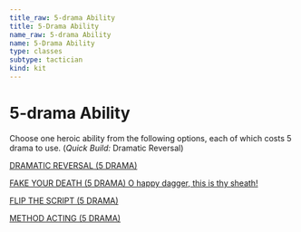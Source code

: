 ```yaml
---
title_raw: 5-drama Ability
title: 5-Drama Ability
name_raw: 5-drama Ability
name: 5-Drama Ability
type: classes
subtype: tactician
kind: kit
---
```


# 5-drama Ability

Choose one heroic ability from the following options, each of which costs 5 drama to use. (*Quick Build:* Dramatic Reversal)

[DRAMATIC REVERSAL (5 DRAMA)](./Dramatic%20Reversal.md)

[FAKE YOUR DEATH (5 DRAMA) O happy dagger, this is thy sheath!](./Fake%20Your%20Death%20O%20Happy%20Dagger%20This%20Is%20Thy%20Sheath.md)

[FLIP THE SCRIPT (5 DRAMA)](./Flip%20The%20Script.md)

[METHOD ACTING (5 DRAMA)](./Method%20Acting.md)
